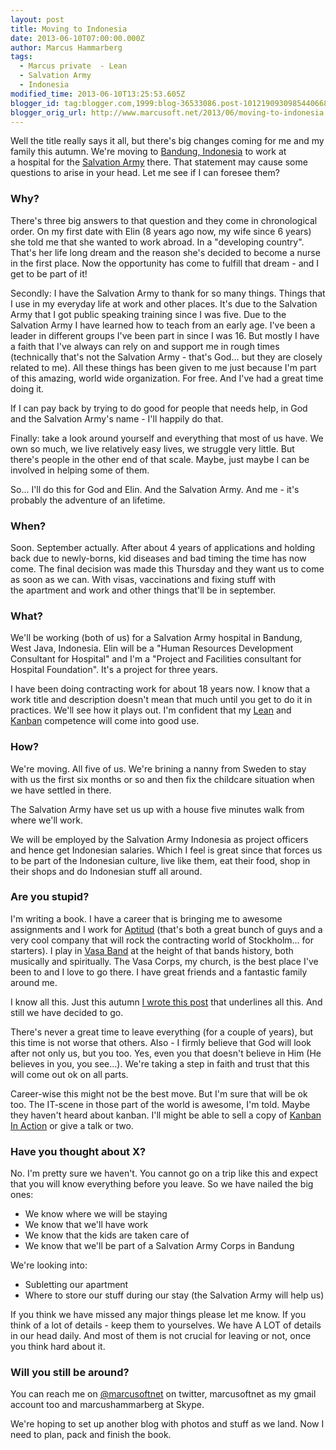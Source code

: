 ```yaml
---
layout: post
title: Moving to Indonesia
date: 2013-06-10T07:00:00.000Z
author: Marcus Hammarberg
tags:
  - Marcus private  - Lean
  - Salvation Army
  - Indonesia
modified_time: 2013-06-10T13:25:53.605Z
blogger_id: tag:blogger.com,1999:blog-36533086.post-1012190930985440668
blogger_orig_url: http://www.marcusoft.net/2013/06/moving-to-indonesia.html
---
```





Well the title really says it all, but there's big changes coming for me
and my family this autumn. We're moving to [Bandung,
Indonesia](https://maps.google.com/maps?q=Bandung,+West+Java,+Indonesia&hl=en&sll=37.0625,-95.677068&sspn=47.215051,92.724609&oq=Bandung,+Indonesia&t=h&hnear=Bandung,+West+Java,+Indonesia&z=12&iwloc=A) to
work at a hospital for the [Salvation
Army](http://www.salvationarmy.org/) there.
That statement may cause some questions to arise in your head. Let me
see if I can foresee them?

### Why?



There's three big answers to that question and they come in
chronological order. On my first date with Elin (8 years ago now, my
wife since 6 years) she told me that she wanted to work abroad. In a
"developing country". That's her life long dream and the reason
she's decided to become a nurse in the first place. Now the opportunity
has come to fulfill that dream - and I get to be part of it! 






Secondly: I have the Salvation Army to thank for so many things. Things
that I use in my everyday life at work and other places. It's due to the
Salvation Army that I got public speaking training since I was five. Due
to the Salvation Army I have learned how to teach from an early age.
I've been a leader in different groups I've been part in since I was 16.
But mostly I have a faith that I've always can rely on and support me in
rough times (technically that's not the Salvation Army - that's God...
but they are closely related to me).
All these things has been given to me just because I'm part of this
amazing, world wide organization. For free. And I've had a great time
doing it.



If I can pay back by trying to do good for people that needs help, in
God and the Salvation Army's name - I'll happily do that. 



Finally: take a look around yourself and everything that most of us
have. We own so much, we live relatively easy lives, we struggle very
little. But there's people in the other end of that scale. Maybe, just
maybe I can be involved in helping some of them. 






So... I'll do this for God and Elin. And the Salvation Army. And me -
it's probably the adventure of an lifetime.


### When?



Soon. September actually. After about 4 years of applications and
holding back due to newly-borns, kid diseases and bad timing the time
has now come. The final decision was made this Thursday and they want us
to come as soon as we can. With visas, vaccinations and fixing stuff
with the apartment and work and other things that'll be in september.  


### What? 



We'll be working (both of us) for a Salvation Army hospital in Bandung,
West Java, Indonesia. Elin will be a "Human Resources Development
Consultant for Hospital" and I'm a "Project and Facilities consultant
for Hospital Foundation". It's a project for three years. 






I have been doing contracting work for about 18 years now. I know that a
work title and description doesn't mean that much until you get to do it
in practices. We'll see how it plays out. I'm confident that my
<a href="http://www.marcusoft.net/search/label/Lean"
target="_blank">Lean</a> and
<a href="http://bit.ly/theKanbanBook" target="_blank">Kanban</a> competence
will come into good use.


### How?



We're moving. All five of us. We're brining a nanny from Sweden to stay
with us the first six months or so and then fix the childcare situation
when we have settled in there. 






The Salvation Army have set us up with a house five minutes walk from
where we'll work. 






We will be employed by the Salvation Army Indonesia as project officers
and hence get Indonesian salaries. Which I feel is great since that
forces us to be part of the Indonesian culture, live like them, eat
their food, shop in their shops and do Indonesian stuff all around. 


### Are you stupid?



I'm writing a book. I have a career that is bringing me to awesome
assignments and I work for
<a href="http://www.aptitud.se/" target="_blank">Aptitud</a> (that's
both a great bunch of guys and a very cool company that will rock the
contracting world of Stockholm... for starters). I play in
<a href="http://www.vasaband.se/" target="_blank">Vasa Band</a> at the
height of that bands history, both musically and spiritually. The Vasa
Corps, my church, is the best place I've been to and I love to go there.
I have great friends and a fantastic family around me. 






I know all this. Just this autumn <a
href="http://www.marcusoft.net/2012/10/dear-marcus-theres-no-but-to-follow.html"
target="_blank">I wrote this post</a> that underlines all this. And
still we have decided to go. 




There's never a great time to leave everything (for a couple of years),
but this time is not worse that others. Also - I firmly believe that God
will look after not only us, but you too. Yes, even you that doesn't
believe in Him (He believes in you, you see...). We're taking a step in
faith and trust that this will come out ok on all parts. 






Career-wise this might not be the best move. But I'm sure that will be
ok too. The IT-scene in those part of the world is awesome, I'm told.
Maybe they haven't heard about kanban. I'll might be able to sell a copy
of <a href="http://bit.ly/theKanbanBook" target="_blank">Kanban In
Action</a> or give a talk or two.    


### Have you thought about X? 



No. I'm pretty sure we haven't. You cannot go on a trip like this and
expect that you will know everything before you leave. So we have nailed
the big ones:




-   We know where we will be staying
-   We know that we'll have work
-   We know that the kids are taken care of
-   We know that we'll be part of a Salvation Army Corps in Bandung



We're looking into:




-   Subletting our apartment
-   Where to store our stuff during our stay (the Salvation Army will
    help us)




If you think we have missed any major things please let me know. If you
think of a lot of details - keep them to yourselves. We have A LOT of
details in our head daily. And most of them is not crucial for leaving
or not, once you think hard about it. 



### Will you still be around?



You can reach me on <a href="http://twitter.com/marcusofnet"
target="_blank">@marcusoftnet</a> on twitter, marcusoftnet as my gmail
account too and marcushammarberg at Skype. 






We're hoping to set up another blog with photos and stuff as we land.
Now I need to plan, pack and finish the book. 


